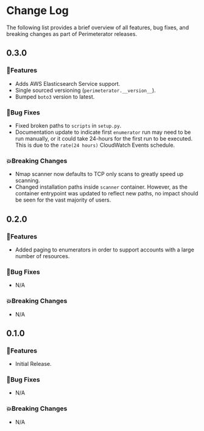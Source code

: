 # Change Log

The following list provides a brief overview of all features, bug fixes, and
breaking changes as part of Perimeterator releases.

## 0.3.0

### 🤘Features

* Adds AWS Elasticsearch Service support.
* Single sourced versioning (`perimeterator.__version__`).
* Bumped `boto3` version to latest.

### 🐛Bug Fixes

* Fixed broken paths to `scripts` in `setup.py`.
* Documentation update to indicate first `enumerator` run may need to be run
  manually, or it could take 24-hours for the first run to be executed. This
  is due to the `rate(24 hours)` CloudWatch Events schedule.

### 💥Breaking Changes

* Nmap scanner now defaults to TCP only scans to greatly speed up scanning.
* Changed installation paths inside `scanner` container. However, as the
  container entrypoint was updated to reflect new paths, no impact should be
  seen for the vast majority of users.

## 0.2.0

### 🤘Features

* Added paging to enumerators in order to support accounts with a large
  number of resources.

### 🐛Bug Fixes

* N/A

### 💥Breaking Changes

* N/A

## 0.1.0

### 🤘Features

* Initial Release.

### 🐛Bug Fixes

* N/A

### 💥Breaking Changes

* N/A
